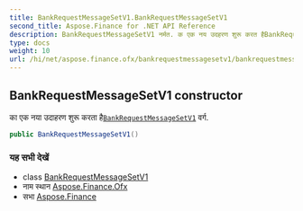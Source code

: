 ```yaml
---
title: BankRequestMessageSetV1.BankRequestMessageSetV1
second_title: Aspose.Finance for .NET API Reference
description: BankRequestMessageSetV1 नर्मत. क एक नय उदहरण शुरू करत हैBankRequestMessageSetV1 वर्ग.
type: docs
weight: 10
url: /hi/net/aspose.finance.ofx/bankrequestmessagesetv1/bankrequestmessagesetv1/
---
```

## BankRequestMessageSetV1 constructor

का एक नया उदाहरण शुरू करता है[`BankRequestMessageSetV1`](../) वर्ग.

```csharp
public BankRequestMessageSetV1()
```

### यह सभी देखें

* class [BankRequestMessageSetV1](../)
* नाम स्थान [Aspose.Finance.Ofx](../../bankrequestmessagesetv1/)
* सभा [Aspose.Finance](../../../)


